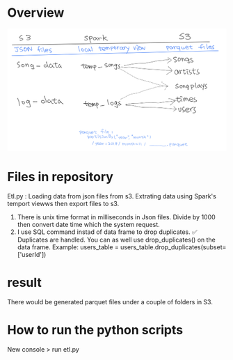 # Overview
![This is an image](https://github.com/viviankaun/AWS_Spark/blob/main/img/spark001.jpeg)

# Files in repository
Etl.py : Loading data from json files from s3.  Extrating data using Spark's temport viewws then  export files to s3.
1. There is unix time format in milliseconds in Json files. Divide by 1000 then convert date time which the system request. 
2. I use  SQL command  instad of data frame to drop duplicates. 
✅ Duplicates are handled.
You can as well use drop_duplicates() on the data frame.
Example:
users_table = users_table.drop_duplicates(subset=['userId'])

# result 
There would be generated parquet files under a couple of folders in S3.
# How to run the python scripts
New console  > run etl.py 
